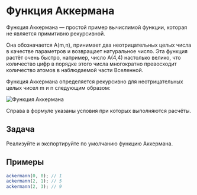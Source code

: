 # Функция Аккермана

Функция Аккермана — простой пример вычислимой функции, которая не является примитивно рекурсивной.

Она обозначается A(m,n), принимает два неотрицательных целых числа в качестве параметров и возвращает натуральное число. Эта функция растёт очень быстро, например, число A(4,4) настолько велико, что количество цифр в порядке этого числа многократно превосходит количество атомов в наблюдаемой части Вселенной.

Функция Аккермана определяется рекурсивно для неотрицательных целых чисел m и n следующим образом:

![Функция Аккермана](https://github.com/cgehuzi/notes/raw/master/images/ackermann_exercise.png)

Справа в формуле указаны условия при которых выполняются расчёты.

## Задача

Реализуйте и экспортируйте по умолчанию функцию Аккермана.

## Примеры

```js
ackermann(0, 0); // 1
ackermann(2, 1); // 5
ackermann(2, 3); // 9
```